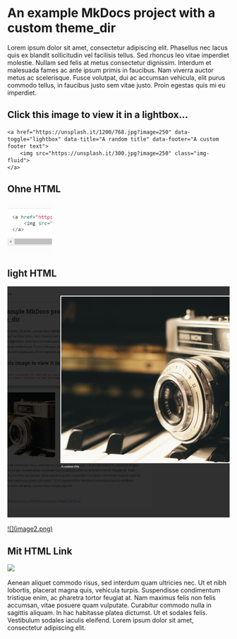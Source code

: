 # An example MkDocs project with a custom theme_dir

Lorem ipsum dolor sit amet, consectetur adipiscing elit. Phasellus nec lacus
quis ex blandit sollicitudin vel facilisis tellus. Sed rhoncus leo vitae
imperdiet molestie. Nullam sed felis at metus consectetur dignissim. Interdum et
malesuada fames ac ante ipsum primis in faucibus. Nam viverra auctor metus ac
scelerisque. Fusce volutpat, dui ac accumsan vehicula, elit purus commodo
tellus, in faucibus justo sem vitae justo. Proin egestas quis mi eu imperdiet.

## Click this image to view it in a lightbox...


```
<a href="https://unsplash.it/1200/768.jpg?image=250" data-toggle="lightbox" data-title="A random title" data-footer="A custom footer text">
    <img src="https://unsplash.it/300.jpg?image=250" class="img-fluid">
</a>
```


## Ohne HTML

![](image2.png)

## light HTML

![](image.png)


<a href="image2.png" data-lightbox="image" >
![](image2.png)
</a>




## Mit HTML Link

<img src="https://unsplash.it/300.jpg?image=250" class="img-fluid">


Aenean aliquet commodo risus, sed interdum quam ultricies nec. Ut et nibh
lobortis, placerat magna quis, vehicula turpis. Suspendisse condimentum
tristique enim, ac pharetra tortor feugiat at. Nam maximus felis non felis
accumsan, vitae posuere quam vulputate. Curabitur commodo nulla in sagittis
aliquam. In hac habitasse platea dictumst. Ut et sodales felis. Vestibulum
sodales iaculis eleifend. Lorem ipsum dolor sit amet, consectetur adipiscing
elit.